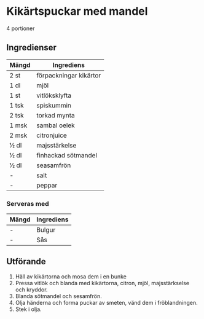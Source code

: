 # Kikärtspuckar med mandel
4 portioner
## Ingredienser

Mängd|Ingrediens
------------ | -------------
2 st|förpackningar kikärtor
1 dl|mjöl
1 st|vitlöksklyfta
1 tsk|spiskummin
2 tsk|torkad mynta
1 msk|sambal oelek
2 msk|citronjuice
½ dl|majsstärkelse
½ dl|finhackad sötmandel
½ dl|seasamfrön
\-|salt
\-|peppar


### Serveras med

Mängd| Ingrediens
------------ | -------------
\-|Bulgur
\-|Sås

## Utförande
1. Häll av kikärtorna och mosa dem i en bunke
2. Pressa vitlök och blanda med kikärtorna, citron, mjöl, majsstärkselse och kryddor.
3. Blanda sötmandel och sesamfrön.
4. Olja händerna och forma puckar av smeten, vänd dem i fröblandningen.
5. Stek i olja.
